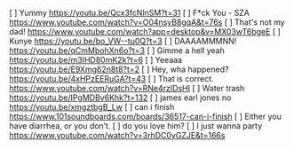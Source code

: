 [ ] Yummy https://youtu.be/Qcx3fcNlnSM?t=31
[ ] F\*ck You - SZA https://www.youtube.com/watch?v=O04nsyB8gqA&t=76s
[ ] That's not my dad! https://www.youtube.com/watch?app=desktop&v=MX03wT6bgeE
[ ] Kunye https://youtu.be/bo_VW--tu0Q?t=3
[ ] DAAAAMMMNN! https://youtu.be/qCmMbohXn6o?t=3
[ ] Gimme a hell yeah https://youtu.be/m3IHD80mK2k?t=6
[ ] Yeeaaa https://youtu.be/E9Xmg62n8t8?t=2
[ ] Hey, wha happened? https://youtu.be/4xHPzEERuGA?t=43
[ ] That is correct. https://www.youtube.com/watch?v=RNe4rzIDsHI
[ ] Water trash https://youtu.be/IPgMDBv6Khk?t=132
[ ] james earl jones no https://youtu.be/xmgztbgB_Lw
[ ] can i finish https://www.101soundboards.com/boards/36517-can-i-finish
[ ] Either you have diarrhea, or you don’t.
[ ] do you love him?
[ ] I just wanna party https://www.youtube.com/watch?v=3rhDC0yGZJE&t=166s
